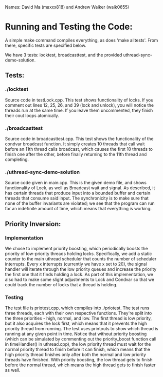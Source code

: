 Names: David Ma (maxxx818) and Andrew Walker (walk0655)

# Running and Testing the Code:
A simple make command compiles everything, as does 'make alltests'. From there, specific tests are specified below.

We have 3 tests: locktest, broadcasttest, and the provided uthread-sync-demo-solution.

## Tests:
### ./locktest
Source code in testLock.cpp.
This test shows functionality of locks. If you comment out lines 12, 25, 26, and 39 (lock and unlock), you will notice the threads run at the same time. 
If you leave them uncommented, they finish their cout loops atomically. 

### ./broadcasttest
Source code in broadcasttest.cpp.
This test shows the functionality of the condvar broadcast function. It simply creates 10 threads that call wait before an 11th thread calls broadcast, which causes the first 
10 threads to finish one after the other, before finally returning to the 11th thread and completing. 

### ./uthread-sync-demo-solution
Source code given in main.cpp.
This is the given demo file, and shows functionality of Lock, as well as Broadcast wait and signal. As described, it has certain threads that produce input into a bounded buffer
and certain threads that consume said input. The synchronicity is to make sure that none of the buffer invariants are violated; we see that the program can run for an indefinite 
amount of time, which means that everything is working. 

## Priority Inversion:
### Implementation
We chose to implement priority boosting, which periodically boosts the priority of low-priority threads holding locks. Specifically, we add a static counter to the main uthread scheduler that counts the number of scheduler interrupts. Every x interrupts (currently we have x set to 20), the signal handler will iterate through the low priority queues and increase the priority the first one that it finds holding a lock. As part of this implementation, we also had to make some slight adjustments to Lock and Condvar so that we could track the number of locks that a thread is holding. 

### Testing
The test file is priotest.cpp, which compiles into ./priotest. 
The test runs three threads, each with their own respective functions. They're split into the three priorities - high, normal, and low. The first thread is low priority, but it also acquires the lock first, which means that it prevents the high priority thread from running. The test uses printouts to show which thread is running at any given point in time. Notice that without priority boosting (which can be simulated by commenting out the priority_boost function call in timeHandler() in uthread.cpp), the low priority thread must wait for the normal priority thread to finish before it can finish, which means that the high priority thread finishes only after both the normal and low priority threads have finished. With priority boosting, the low thread gets to finish before the normal thread, which means the high thread gets to finish faster as well. 
